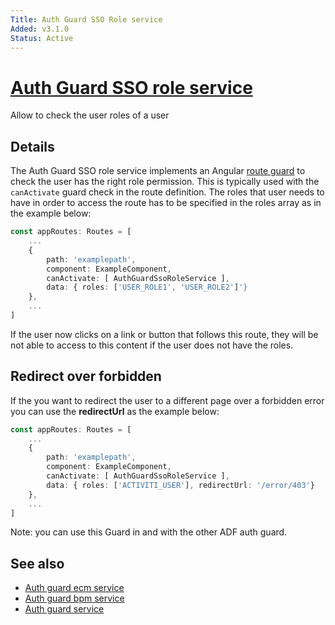 ```yaml
---
Title: Auth Guard SSO Role service
Added: v3.1.0
Status: Active
---
```


# [Auth Guard SSO role service](../../lib/core/services/auth-guard-sso-role.service.ts "Defined in auth-guard-sso-role.service.ts")

Allow to check the user roles of a user

## Details

The Auth Guard SSO role service implements an Angular
[route guard](https://angular.io/guide/router#milestone-5-route-guards)
to check the user has the right role permission. This is typically used with the
`canActivate` guard check in the route definition. The roles that user needs to have in order to access the route has to be specified in the roles array as in the example below:


```ts
const appRoutes: Routes = [
    ...
    {
        path: 'examplepath',
        component: ExampleComponent,
        canActivate: [ AuthGuardSsoRoleService ],
        data: { roles: ['USER_ROLE1', 'USER_ROLE2']'}
    },
    ...
]
```

If the user now clicks on a link or button that follows this route, they will be not able to access to this content if the user does not have the roles.

## Redirect over forbidden

If the you want to redirect the user to a different page over a forbidden error you can use the **redirectUrl** as the example below:

```ts
const appRoutes: Routes = [
    ...
    {
        path: 'examplepath',
        component: ExampleComponent,
        canActivate: [ AuthGuardSsoRoleService ],
        data: { roles: ['ACTIVITI_USER'], redirectUrl: '/error/403'}
    },
    ...
]
```

Note: you can use this Guard in and with the other ADF auth guard.

## See also

-   [Auth guard ecm service](auth-guard-ecm.service.md)
-   [Auth guard bpm service](auth-guard-bpm.service.md)
-   [Auth guard service](auth-guard.service.md)
